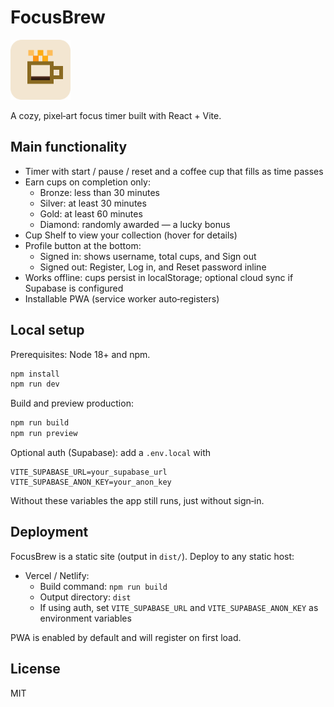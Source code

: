 # FocusBrew

<img src="public/icon.svg" alt="FocusBrew icon" width="96" height="96" />

A cozy, pixel‑art focus timer built with React + Vite.

## Main functionality
- Timer with start / pause / reset and a coffee cup that fills as time passes
- Earn cups on completion only:
	- Bronze: less than 30 minutes
	- Silver: at least 30 minutes
	- Gold: at least 60 minutes
	- Diamond: randomly awarded — a lucky bonus
- Cup Shelf to view your collection (hover for details)
- Profile button at the bottom:
	- Signed in: shows username, total cups, and Sign out
	- Signed out: Register, Log in, and Reset password inline
- Works offline: cups persist in localStorage; optional cloud sync if Supabase is configured
- Installable PWA (service worker auto‑registers)

## Local setup
Prerequisites: Node 18+ and npm.

```bash
npm install
npm run dev
```

Build and preview production:

```bash
npm run build
npm run preview
```

Optional auth (Supabase): add a `.env.local` with

```
VITE_SUPABASE_URL=your_supabase_url
VITE_SUPABASE_ANON_KEY=your_anon_key
```

Without these variables the app still runs, just without sign‑in.

## Deployment
FocusBrew is a static site (output in `dist/`). Deploy to any static host:

- Vercel / Netlify:
	- Build command: `npm run build`
	- Output directory: `dist`
	- If using auth, set `VITE_SUPABASE_URL` and `VITE_SUPABASE_ANON_KEY` as environment variables

PWA is enabled by default and will register on first load.

## License
MIT
